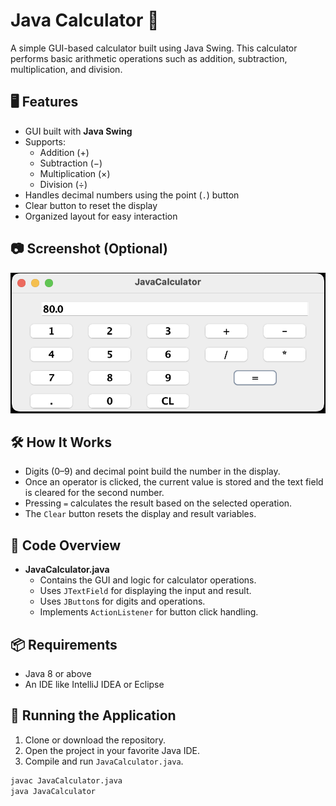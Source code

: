 # Java Calculator 🧮

A simple GUI-based calculator built using Java Swing. This calculator performs basic arithmetic operations such as addition, subtraction, multiplication, and division.

## 🖥️ Features

- GUI built with **Java Swing**
- Supports:
  - Addition (+)
  - Subtraction (−)
  - Multiplication (×)
  - Division (÷)
- Handles decimal numbers using the point (`.`) button
- Clear button to reset the display
- Organized layout for easy interaction

## 📷 Screenshot (Optional)

![Calculator Screenshot](screenshot.png)

## 🛠️ How It Works

- Digits (0–9) and decimal point build the number in the display.
- Once an operator is clicked, the current value is stored and the text field is cleared for the second number.
- Pressing `=` calculates the result based on the selected operation.
- The `Clear` button resets the display and result variables.

## 🧾 Code Overview

- **JavaCalculator.java**
  - Contains the GUI and logic for calculator operations.
  - Uses `JTextField` for displaying the input and result.
  - Uses `JButton`s for digits and operations.
  - Implements `ActionListener` for button click handling.

## 📦 Requirements

- Java 8 or above
- An IDE like IntelliJ IDEA or Eclipse

## 🚀 Running the Application

1. Clone or download the repository.
2. Open the project in your favorite Java IDE.
3. Compile and run `JavaCalculator.java`.

```bash
javac JavaCalculator.java
java JavaCalculator
